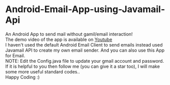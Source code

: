 # Android-Email-App-using-Javamail-Api  
An Android App to send mail without gamil/email interaction!  
The demo video of the app is available on [Youtube](https://www.youtube.com/watch?v=8pTLDsFXLb4)  
I haven't used the default Android Email Client to send emails instead used Javamail API to create my own email sender. And you can also use this App for Email.  
NOTE: Edit the Config.java file to update your gmail account and password.  
If it is helpful to you then follow me (you can give it a star too), I will make some more useful standard codes..   
Happy Coding :)
